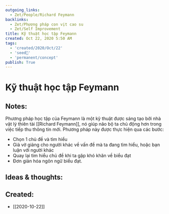 ```yaml
---
outgoing_links:
  - Zet/People/Richard Feymann
backlinks:
  - Zet/Phương pháp con vịt cao su
  - Zet/Self Improvement
title: Kỹ thuật học tập Feymann
created: Oct 22, 2020 5:50 AM
tags:
  - 'created/2020/Oct/22'
  - 'seed🥜'
  - 'permanent/concept'
publish: True
---
```

# Kỹ thuật học tập Feymann

## Notes:

Phương pháp học tập của Feymann là một kỹ thuật được sáng tạo bởi nhà vật lý thiên tài [[Richard Feymann]], nó giúp não bộ ta chủ động hơn trong việc tiếp thu thông tin mới. Phương pháp này được thực hiện qua các bước:

- Chọn 1 chủ đề và tìm hiểu
- Giả vờ giảng cho người khác về vấn đề mà ta đang tìm hiểu, hoặc bạn luận với người khác
- Quay lại tìm hiểu chủ đề khi ta gặp khó khăn về biểu đạt
- Đơn giản hóa ngôn ngữ biểu đạt.

## Ideas & thoughts:

## Created:
- [[2020-10-22]]
